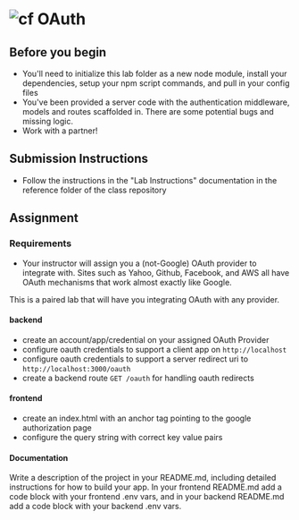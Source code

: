 ![cf](http://i.imgur.com/7v5ASc8.png) OAuth
===========================================

## Before you begin
* You'll need to initialize this lab folder as a new node module, install your dependencies, setup your npm script commands, and pull in your config files
* You've been provided a server code with the authentication middleware, models and routes scaffolded in. There are some potential bugs and missing logic.
* Work with a partner!

## Submission Instructions
  * Follow the instructions in the "Lab Instructions" documentation in the reference folder of the class repository

## Assignment
### Requirements
- Your instructor will assign you a (not-Google) OAuth provider to integrate with. Sites such as Yahoo, Github, Facebook, and AWS all have OAuth mechanisms that work almost exactly like Google.

This is a paired lab that will have you integrating OAuth with any provider.

#### backend
* create an account/app/credential on your assigned OAuth Provider
 * configure oauth credentials to support a client app on `http://localhost`
 * configure oauth credentials to support a server redirect uri to `http://localhost:3000/oauth`
* create a backend route `GET /oauth` for handling oauth redirects

#### frontend
* create an index.html with an anchor tag pointing to the google authorization page
* configure the query string with correct key value pairs

#### Documentation
Write a description of the project in your README.md, including detailed instructions for how to build your app. In your frontend README.md add a code block with your frontend .env vars, and in your backend README.md add a code block with your backend .env vars.
